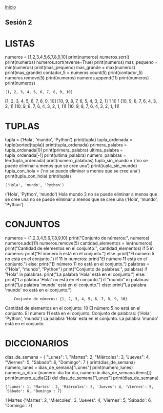 <!-- No borrar o modificar -->
[Inicio](./index.md)

## Sesión 2


<!-- Su documentación aquí -->
# LISTAS #
numeros = [1,2,3,4,5,6,7,8,9,10]
print(numeros)
numeros.sort()
print(numeros)
numeros.sort(reverse=True)
print(numeros)
mas_pequeno = min(numeros)
print(mas_pequeno)
mas_grande = max(numeros)
print(mas_grande)
contador_5 = numeros.count(5)
print(contador_5)
numeros.remove(5)
print(numeros)
numeros.append(11)
print(numeros)
print(numeros)

    [1, 2, 3, 4, 5, 6, 7, 8, 9, 10]
[1, 2, 3, 4, 5, 6, 7, 8, 9, 10]
[10, 9, 8, 7, 6, 5, 4, 3, 2, 1]
1
10
1
[10, 9, 8, 7, 6, 4, 3, 2, 1]
[10, 9, 8, 7, 6, 4, 3, 2, 1, 11]
[10, 9, 8, 7, 6, 4, 3, 2, 1, 11]

# TUPLAS #

tupla = ('Hola', 'mundo', 'Python')
print(tupla)
tupla_ordenada = tuple(sorted(tupla))
print(tupla_ordenada)
primera_palabra = tupla_ordenada[0]
print(primera_palabra)
ultima_palabra = tupla_ordenada[-1]
print(ultima_palabra)
numero_palabras = len(tupla_ordenada)
print(numero_palabras)
tupla_sin_mundo = ('no se puede eliminar a menos que se cree una')
print(tupla_sin_mundo)
tupla_con_hola = ('no se puede eliminar a menos que se cree una')
print(tupla_con_hola)
print(tupla)

    ('Hola', 'mundo', 'Python')
('Hola', 'Python', 'mundo')
Hola
mundo
3
no se puede eliminar a menos que se cree una
no se puede eliminar a menos que se cree una
('Hola', 'mundo', 'Python')

# CONJUNTOS #

numeros = {1,2,3,4,5,6,7,8,9,10}
print("Conjunto de números:", numeros)
numeros.add(11)
numeros.remove(5)
cantidad_elementos = len(numeros)
print("Cantidad de elementos en el conjunto:", cantidad_elementos)
if 5 in numeros:
    print("El número 5 está en el conjunto.")
else:
    print("El número 5 no está en el conjunto.")
if 11 in numeros:
    print("El número 11 está en el conjunto.")
else:
    print("El número 11 no está en el conjunto.")
palabras = {"Hola", "mundo", "Python"}
print("Conjunto de palabras:", palabras)
if "Hola" in palabras:
    print("La palabra 'Hola' está en el conjunto.")
else:
    print("La palabra 'Hola' no está en el conjunto.")
if "mundo" in palabras:
    print("La palabra 'mundo' está en el conjunto.")
else:
    print("La palabra 'mundo' no está en el conjunto.")

        Conjunto de números: {1, 2, 3, 4, 5, 6, 7, 8, 9, 10}
Cantidad de elementos en el conjunto: 10
El número 5 no está en el conjunto.
El número 11 está en el conjunto.
Conjunto de palabras: {'Hola', 'Python', 'mundo'}
La palabra 'Hola' está en el conjunto.
La palabra 'mundo' está en el conjunto.

# DICCIONARIOS  #
dias_de_semana = {
  "Lunes": 1,
  "Martes": 2,
  "Miércoles": 3,
  "Jueves": 4,
  "Viernes": 5,
  "Sábado": 6,
  "Domingo": 7
}
print(dias_de_semana)
numero_lunes = dias_de_semana["Lunes"]
print(numero_lunes)
numero_a_dia = {numero: dia for dia, numero in dias_de_semana.items()}
print(numero_a_dia[2])
del dias_de_semana["Lunes"]
print(dias_de_semana)

    {'Lunes': 1, 'Martes': 2, 'Miércoles': 3, 'Jueves': 4, 'Viernes': 5, 'Sábado': 6, 'Domingo': 7}
1
Martes
{'Martes': 2, 'Miércoles': 3, 'Jueves': 4, 'Viernes': 5, 'Sábado': 6, 'Domingo': 7}




